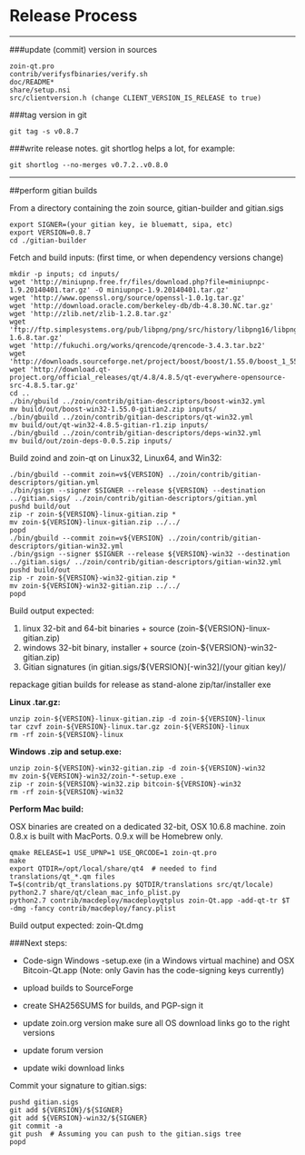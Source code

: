 Release Process
====================

* * *

###update (commit) version in sources


	zoin-qt.pro
	contrib/verifysfbinaries/verify.sh
	doc/README*
	share/setup.nsi
	src/clientversion.h (change CLIENT_VERSION_IS_RELEASE to true)

###tag version in git

	git tag -s v0.8.7

###write release notes. git shortlog helps a lot, for example:

	git shortlog --no-merges v0.7.2..v0.8.0

* * *

##perform gitian builds

 From a directory containing the zoin source, gitian-builder and gitian.sigs
  
	export SIGNER=(your gitian key, ie bluematt, sipa, etc)
	export VERSION=0.8.7
	cd ./gitian-builder

 Fetch and build inputs: (first time, or when dependency versions change)

	mkdir -p inputs; cd inputs/
	wget 'http://miniupnp.free.fr/files/download.php?file=miniupnpc-1.9.20140401.tar.gz' -O miniupnpc-1.9.20140401.tar.gz'
	wget 'http://www.openssl.org/source/openssl-1.0.1g.tar.gz'
	wget 'http://download.oracle.com/berkeley-db/db-4.8.30.NC.tar.gz'
	wget 'http://zlib.net/zlib-1.2.8.tar.gz'
	wget 'ftp://ftp.simplesystems.org/pub/libpng/png/src/history/libpng16/libpng-1.6.8.tar.gz'
	wget 'http://fukuchi.org/works/qrencode/qrencode-3.4.3.tar.bz2'
	wget 'http://downloads.sourceforge.net/project/boost/boost/1.55.0/boost_1_55_0.tar.bz2'
	wget 'http://download.qt-project.org/official_releases/qt/4.8/4.8.5/qt-everywhere-opensource-src-4.8.5.tar.gz'
	cd ..
	./bin/gbuild ../zoin/contrib/gitian-descriptors/boost-win32.yml
	mv build/out/boost-win32-1.55.0-gitian2.zip inputs/
	./bin/gbuild ../zoin/contrib/gitian-descriptors/qt-win32.yml
	mv build/out/qt-win32-4.8.5-gitian-r1.zip inputs/
	./bin/gbuild ../zoin/contrib/gitian-descriptors/deps-win32.yml
	mv build/out/zoin-deps-0.0.5.zip inputs/

 Build zoind and zoin-qt on Linux32, Linux64, and Win32:
  
	./bin/gbuild --commit zoin=v${VERSION} ../zoin/contrib/gitian-descriptors/gitian.yml
	./bin/gsign --signer $SIGNER --release ${VERSION} --destination ../gitian.sigs/ ../zoin/contrib/gitian-descriptors/gitian.yml
	pushd build/out
	zip -r zoin-${VERSION}-linux-gitian.zip *
	mv zoin-${VERSION}-linux-gitian.zip ../../
	popd
	./bin/gbuild --commit zoin=v${VERSION} ../zoin/contrib/gitian-descriptors/gitian-win32.yml
	./bin/gsign --signer $SIGNER --release ${VERSION}-win32 --destination ../gitian.sigs/ ../zoin/contrib/gitian-descriptors/gitian-win32.yml
	pushd build/out
	zip -r zoin-${VERSION}-win32-gitian.zip *
	mv zoin-${VERSION}-win32-gitian.zip ../../
	popd

  Build output expected:

  1. linux 32-bit and 64-bit binaries + source (zoin-${VERSION}-linux-gitian.zip)
  2. windows 32-bit binary, installer + source (zoin-${VERSION}-win32-gitian.zip)
  3. Gitian signatures (in gitian.sigs/${VERSION}[-win32]/(your gitian key)/

repackage gitian builds for release as stand-alone zip/tar/installer exe

**Linux .tar.gz:**

	unzip zoin-${VERSION}-linux-gitian.zip -d zoin-${VERSION}-linux
	tar czvf zoin-${VERSION}-linux.tar.gz zoin-${VERSION}-linux
	rm -rf zoin-${VERSION}-linux

**Windows .zip and setup.exe:**

	unzip zoin-${VERSION}-win32-gitian.zip -d zoin-${VERSION}-win32
	mv zoin-${VERSION}-win32/zoin-*-setup.exe .
	zip -r zoin-${VERSION}-win32.zip bitcoin-${VERSION}-win32
	rm -rf zoin-${VERSION}-win32

**Perform Mac build:**

  OSX binaries are created on a dedicated 32-bit, OSX 10.6.8 machine.
  zoin 0.8.x is built with MacPorts.  0.9.x will be Homebrew only.

	qmake RELEASE=1 USE_UPNP=1 USE_QRCODE=1 zoin-qt.pro
	make
	export QTDIR=/opt/local/share/qt4  # needed to find translations/qt_*.qm files
	T=$(contrib/qt_translations.py $QTDIR/translations src/qt/locale)
	python2.7 share/qt/clean_mac_info_plist.py
	python2.7 contrib/macdeploy/macdeployqtplus zoin-Qt.app -add-qt-tr $T -dmg -fancy contrib/macdeploy/fancy.plist

 Build output expected: zoin-Qt.dmg

###Next steps:

* Code-sign Windows -setup.exe (in a Windows virtual machine) and
  OSX Bitcoin-Qt.app (Note: only Gavin has the code-signing keys currently)

* upload builds to SourceForge

* create SHA256SUMS for builds, and PGP-sign it

* update zoin.org version
  make sure all OS download links go to the right versions

* update forum version

* update wiki download links



Commit your signature to gitian.sigs:

	pushd gitian.sigs
	git add ${VERSION}/${SIGNER}
	git add ${VERSION}-win32/${SIGNER}
	git commit -a
	git push  # Assuming you can push to the gitian.sigs tree
	popd

